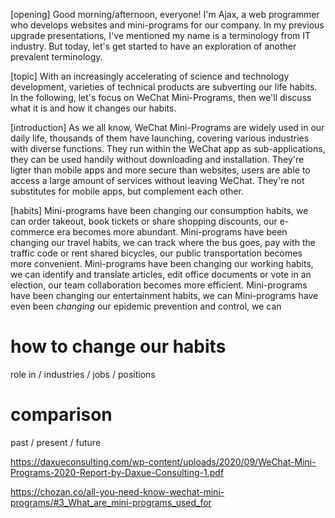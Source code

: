[opening]
Good morning/afternoon, everyone!
I'm Ajax, a web programmer who develops websites and mini-programs for our company.
In my previous upgrade presentations, I've mentioned my name is a terminology from IT industry.
But today, let's get started to have an exploration of another prevalent terminology.

[topic]
With an increasingly accelerating of science and technology development, varieties of technical products are subverting our life habits.
In the following, let's focus on WeChat Mini-Programs, then we'll discuss what it is and how it changes our habits.

[introduction]
As we all know, WeChat Mini-Programs are widely used in our daily life, thousands of them have launching, covering various industries with diverse functions.
They run within the WeChat app as sub-applications, they can be used handily without downloading and installation.
They're ligter than mobile apps and more secure than websites, users are able to access a large amount of services without leaving WeChat.
They're not substitutes for mobile apps, but complement each other.

[habits]
Mini-programs have been changing our consumption habits, we can order takeout, book tickets or share shopping discounts, our e-commerce era becomes more abundant.
Mini-programs have been changing our travel habits, we can track where the bus goes, pay with the traffic code or rent shared bicycles, our public transportation becomes more convenient.
Mini-programs have been changing our working habits, we can identify and translate articles, edit office documents or vote in an election, our team collaboration becomes more efficient.
Mini-programs have been changing our entertainment habits, we can
Mini-programs have even been *changing* our epidemic prevention and control, we can

# how to change our habits
  role in / industries / jobs / positions
# comparison
  past / present / future

https://daxueconsulting.com/wp-content/uploads/2020/09/WeChat-Mini-Programs-2020-Report-by-Daxue-Consulting-1.pdf

https://chozan.co/all-you-need-know-wechat-mini-programs/#3_What_are_mini-programs_used_for